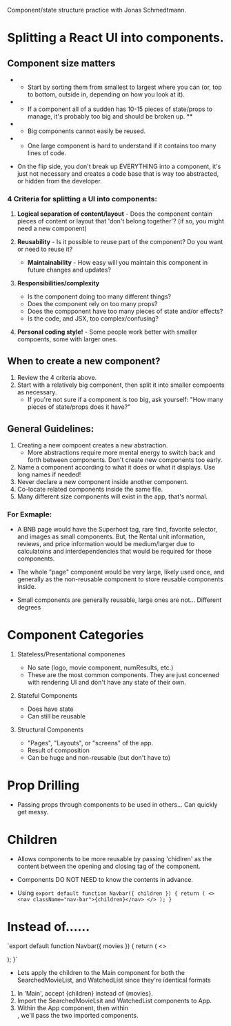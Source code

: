 Component/state structure practice with Jonas Schmedtmann.

# Splitting a React UI into components.

## Component size matters

- - Start by sorting them from smallest to largest where you can (or, top to bottom, outside in, depending on how you look at it).
- - If a component all of a sudden has 10-15 pieces of state/props to manage, it's probably too big and should be broken up. \*\*
- - Big components cannot easily be reused.
- - One large component is hard to understand if it contains too many lines of code.

* On the flip side, you don't break up EVERYTHING into a component, it's just not necessary and creates a code base that is way too abstracted, or hidden from the developer.

### 4 Criteria for splitting a UI into components:

1. **Logical separation of content/layout** - Does the component contain pieces of content or layout that 'don't belong together'? (if so, you might need a new component)

2. **Reusability** - Is it possible to reuse part of the component? Do you want or need to reuse it?

   - **Maintainability** - How easy will you maintain this component in future changes and updates?

3. **Responsibilities/complexity**

   - Is the component doing too many different things?
   - Does the component rely on too many props?
   - Does the compponent have too many pieces of state and/or effects?
   - Is the code, and JSX, too complex/confusing?

4. **Personal coding style!** - Some people work better with smaller compoents, some with larger ones.

## When to create a new component?

1. Review the 4 criteria above.
2. Start with a relatively big component, then split it into smaller compoents as necessary.
   - If you're not sure if a component is too big, ask yourself: "How many pieces of state/props does it have?"

## General Guidelines:

1. Creating a new compoent creates a new abstraction.
   - More abstractions require more mental energy to switch back and forth between components. Don't create new components too early.
2. Name a component according to what it does or what it displays. Use long names if needed!
3. Never declare a new component inside another component.
4. Co-locate related components inside the same file.
5. Many different size components will exist in the app, that's normal.

### For Exmaple:

- A BNB page would have the Superhost tag, rare find, favorite selector, and images as small components. But, the Rental unit information, reviews, and price information would be medium/larger due to calculatoins and interdependencies that would be required for those components.

- The whole "page" component would be very large, likely used once, and generally as the non-reusable component to store reusable components inside.

- Small components are generally reusable, large ones are not... Different degrees

# Component Categories

1. Stateless/Presentational componenes

   - No sate (logo, movie component, numResults, etc.)
   - These are the most common components. They are just concerned with rendering UI and don't have any state of their own.

2. Stateful Components

   - Does have state
   - Can still be reusable

3. Structural Components
   - "Pages", "Layouts", or "screens" of the app.
   - Result of composition
   - Can be huge and non-reusable (but don't have to)

# Prop Drilling

- Passing props through components to be used in others... Can quickly get messy.

# Children

- Allows components to be more reusable by passing 'chidlren' as the content between the opening and closing tag of the component.
- Components DO NOT NEED to know the contents in advance.

- Using
  `export default function Navbar({ children }) {
  return (
    <>
      <nav className="nav-bar">{children}</nav>
    </>
  );
}`

# Instead of......

`export default function Navbar({ movies }) {
return (
<>

  <nav className="nav-bar">
    <Logo />
    <SearchBar />
    <NumResults movies={movies} />
  </nav>
</>
);
}`

- Lets apply the children to the Main component for both the SearchedMovieList, and WatchedList since they're identical formats

1. In 'Main', accept {children} instead of {movies}.
2. Import the SearchedMovieLsit and WatchedList components to App.
3. Within the App component, then within <Main/>, we'll pass the two imported components.
